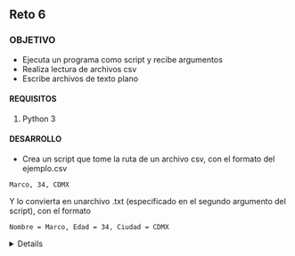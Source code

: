 ## Reto 6

### OBJETIVO

- Ejecuta un programa como script y recibe argumentos
- Realiza lectura de archivos csv
- Escribe archivos de texto plano

#### REQUISITOS

1. Python 3

#### DESARROLLO
- Crea un script que tome la ruta de un archivo csv, con el formato del ejemplo.csv


```
Marco, 34, CDMX
```
Y lo convierta en unarchivo .txt (especificado en el segundo argumento del script), con el formato

```
Nombre = Marco, Edad = 34, Ciudad = CDMX
```


<details>
    import sys
    import csv 

    ruta = sys.argv[1]
    salida = sys.argv[2]
    archivoSal = open(salida, 'w')
    print(ruta)
    with open(ruta, 'r') as fcsv: 
        reader = csv.reader(fcsv) 
        for row in reader: 
            cadena = "Nombre = {}, Edad ={}, Ciudad ={}\n".format(row[0], row[1], row[2])
            archivoSal.write(cadena)

    archivoSal.close()


</details>
